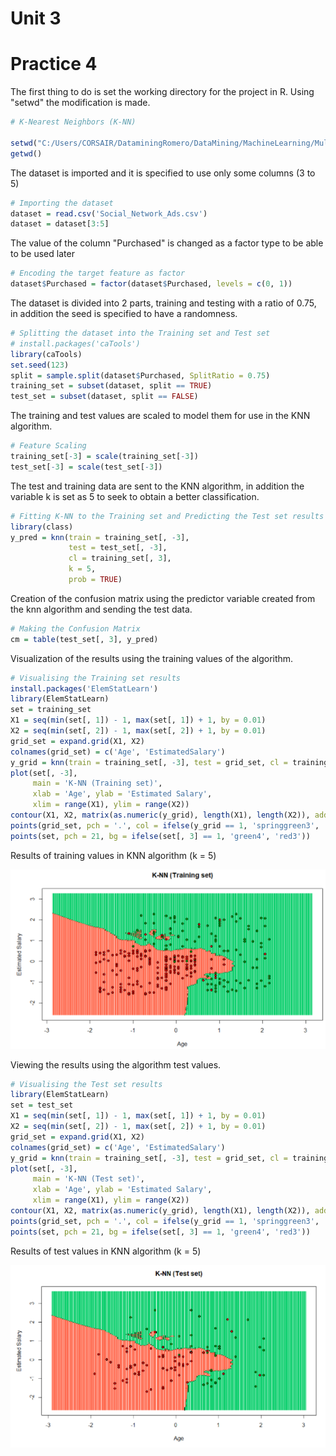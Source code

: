 # Unit 3
# Practice 4

The first thing to do is set the working directory for the project in R. Using "setwd" the modification is made.
``` R
# K-Nearest Neighbors (K-NN)

setwd("C:/Users/CORSAIR/DataminingRomero/DataMining/MachineLearning/MultipleLinearRegression")
getwd()
```

The dataset is imported and it is specified to use only some columns (3 to 5)
``` R
# Importing the dataset
dataset = read.csv('Social_Network_Ads.csv')
dataset = dataset[3:5]
```

The value of the column "Purchased" is changed as a factor type to be able to be used later
``` R
# Encoding the target feature as factor
dataset$Purchased = factor(dataset$Purchased, levels = c(0, 1))
```

The dataset is divided into 2 parts, training and testing with a ratio of 0.75, in addition the seed is specified to have a randomness.
``` R
# Splitting the dataset into the Training set and Test set
# install.packages('caTools')
library(caTools)
set.seed(123)
split = sample.split(dataset$Purchased, SplitRatio = 0.75)
training_set = subset(dataset, split == TRUE)
test_set = subset(dataset, split == FALSE)
```

The training and test values are scaled to model them for use in the KNN algorithm.
``` R
# Feature Scaling
training_set[-3] = scale(training_set[-3])
test_set[-3] = scale(test_set[-3])
```

The test and training data are sent to the KNN algorithm, in addition the variable k is set as 5 to seek to obtain a better classification.
``` R
# Fitting K-NN to the Training set and Predicting the Test set results
library(class)
y_pred = knn(train = training_set[, -3],
             test = test_set[, -3],
             cl = training_set[, 3],
             k = 5,
             prob = TRUE)
```

Creation of the confusion matrix using the predictor variable created from the knn algorithm and sending the test data.
``` R
# Making the Confusion Matrix
cm = table(test_set[, 3], y_pred)
```

Visualization of the results using the training values of the algorithm.
``` R
# Visualising the Training set results
install.packages('ElemStatLearn')
library(ElemStatLearn)
set = training_set
X1 = seq(min(set[, 1]) - 1, max(set[, 1]) + 1, by = 0.01)
X2 = seq(min(set[, 2]) - 1, max(set[, 2]) + 1, by = 0.01)
grid_set = expand.grid(X1, X2)
colnames(grid_set) = c('Age', 'EstimatedSalary')
y_grid = knn(train = training_set[, -3], test = grid_set, cl = training_set[, 3], k = 5)
plot(set[, -3],
     main = 'K-NN (Training set)',
     xlab = 'Age', ylab = 'Estimated Salary',
     xlim = range(X1), ylim = range(X2))
contour(X1, X2, matrix(as.numeric(y_grid), length(X1), length(X2)), add = TRUE)
points(grid_set, pch = '.', col = ifelse(y_grid == 1, 'springgreen3', 'tomato'))
points(set, pch = 21, bg = ifelse(set[, 3] == 1, 'green4', 'red3'))
```

Results of training values in KNN algorithm (k = 5)

![Alt text](https://github.com/ArturoCeron/DataMining/blob/Unit_3/Unit_3/Practice/Practice_4/practice4-1.PNG)

Viewing the results using the algorithm test values.
``` R
# Visualising the Test set results
library(ElemStatLearn)
set = test_set
X1 = seq(min(set[, 1]) - 1, max(set[, 1]) + 1, by = 0.01)
X2 = seq(min(set[, 2]) - 1, max(set[, 2]) + 1, by = 0.01)
grid_set = expand.grid(X1, X2)
colnames(grid_set) = c('Age', 'EstimatedSalary')
y_grid = knn(train = training_set[, -3], test = grid_set, cl = training_set[, 3], k = 5)
plot(set[, -3],
     main = 'K-NN (Test set)',
     xlab = 'Age', ylab = 'Estimated Salary',
     xlim = range(X1), ylim = range(X2))
contour(X1, X2, matrix(as.numeric(y_grid), length(X1), length(X2)), add = TRUE)
points(grid_set, pch = '.', col = ifelse(y_grid == 1, 'springgreen3', 'tomato'))
points(set, pch = 21, bg = ifelse(set[, 3] == 1, 'green4', 'red3'))
```

Results of test values in KNN algorithm (k = 5) 

![Alt text](https://github.com/ArturoCeron/DataMining/blob/Unit_3/Unit_3/Practice/Practice_4/practice4-2.PNG)
